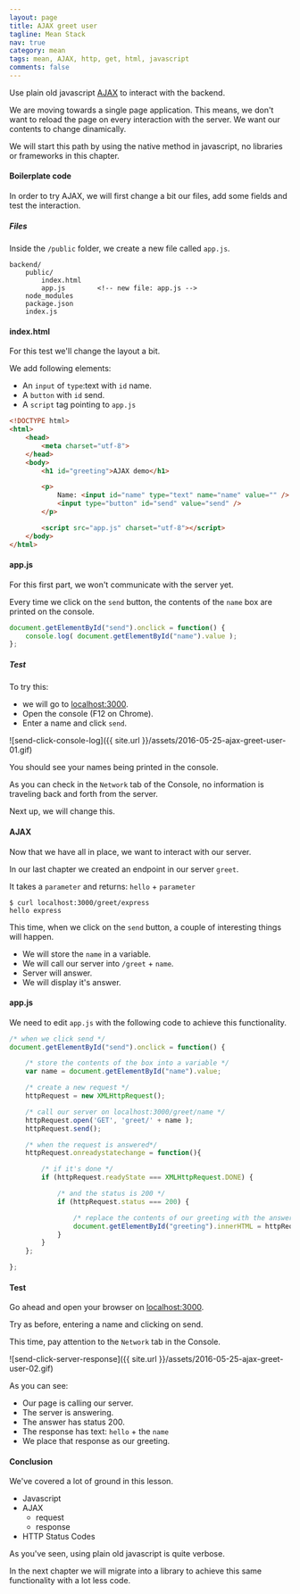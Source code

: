 ```yaml
---
layout: page
title: AJAX greet user
tagline: Mean Stack
nav: true
category: mean
tags: mean, AJAX, http, get, html, javascript
comments: false
---
```


Use plain old javascript [AJAX](https://developer.mozilla.org/en-US/docs/AJAX/Getting_Started) to interact with the backend.

We are moving towards a single page application.
This means, we don't want to reload the page on every interaction with the server.
We want our contents to change dinamically.

We will start this path by using the native method in javascript, no libraries or frameworks in this chapter.

#### Boilerplate code ####

In order to try AJAX, we will first change a bit our files, add some fields and test the interaction.

##### Files #####

Inside the `/public` folder, we create a new file called `app.js`.

    backend/
        public/
            index.html
            app.js        <!-- new file: app.js -->
        node_modules
        package.json
        index.js

#### index.html ####

For this test we'll change the layout a bit.

We add following elements:

- An `input` of `type`:text with `id` name.
- A `button` with `id` send.
- A `script` tag pointing to `app.js`

```html
<!DOCTYPE html>
<html>
    <head>
        <meta charset="utf-8">
    </head>
    <body>
        <h1 id="greeting">AJAX demo</h1>

        <p>
            Name: <input id="name" type="text" name="name" value="" />
            <input type="button" id="send" value="send" />
        </p>

        <script src="app.js" charset="utf-8"></script>
    </body>
</html>
```

#### app.js ####

For this first part, we won't communicate with the server yet.

Every time we click on the `send` button, the contents of the `name` box are printed on the console.

```JavaScript
document.getElementById("send").onclick = function() {
    console.log( document.getElementById("name").value );
};
```

##### Test #####

To try this:

- we will go to [localhost:3000](localhost:3000).
- Open the console (F12 on Chrome).
- Enter a name and click `send`.

![send-click-console-log]({{ site.url }}/assets/2016-05-25-ajax-greet-user-01.gif)

You should see your names being printed in the console.

As you can check in the `Network` tab of the Console, no information is traveling back and forth from the server.

Next up, we will change this.


#### AJAX ####

Now that we have all in place, we want to interact with our server.

In our last chapter we created an endpoint in our server `greet`.

It takes a `parameter` and returns: `hello` + `parameter`

    $ curl localhost:3000/greet/express
    hello express

This time, when we click on the `send` button, a couple of interesting things will happen.

- We will store the `name` in a variable.
- We will call our server into `/greet` + `name`.
- Server will answer.
- We will display it's answer.

#### app.js ####

We need to edit `app.js` with the following code to achieve this functionality.

```JavaScript
/* when we click send */
document.getElementById("send").onclick = function() {

    /* store the contents of the box into a variable */
    var name = document.getElementById("name").value;

    /* create a new request */
    httpRequest = new XMLHttpRequest();

    /* call our server on localhost:3000/greet/name */
    httpRequest.open('GET', 'greet/' + name );
    httpRequest.send();

    /* when the request is answered*/
    httpRequest.onreadystatechange = function(){

        /* if it's done */
        if (httpRequest.readyState === XMLHttpRequest.DONE) {

            /* and the status is 200 */
            if (httpRequest.status === 200) {

                /* replace the contents of our greeting with the answer */
                document.getElementById("greeting").innerHTML = httpRequest.responseText;
            }
        }
    };

};
```

#### Test ####

Go ahead and open your browser on [localhost:3000](localhost:3000).

Try as before, entering a name and clicking on send.

This time, pay attention to the `Network` tab in the Console.

![send-click-server-response]({{ site.url }}/assets/2016-05-25-ajax-greet-user-02.gif)

As you can see:

- Our page is calling our server.
- The server is answering.
- The answer has status 200.
- The response has text: `hello` + the `name`
- We place that response as our greeting.

#### Conclusion ####

We've covered a lot of ground in this lesson.

- Javascript
- AJAX
    - request
    - response
- HTTP Status Codes

As you've seen, using plain old javascript is quite verbose.

In the next chapter we will migrate into a library to achieve this same functionality with a lot less code.
